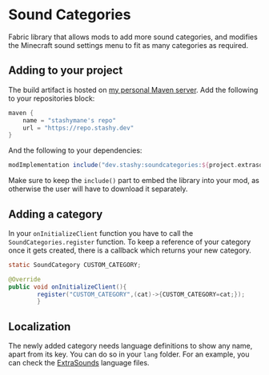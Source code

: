 # Sound Categories

Fabric library that allows mods to add more sound categories, and modifies the Minecraft sound settings menu to fit as
many categories as required.

## Adding to your project

The build artifact is hosted on [my personal Maven server](https://repo.stashy.dev). Add the following to your
repositories block:

```groovy
maven {
    name = "stashymane's repo"
    url = "https://repo.stashy.dev"
}
```

And the following to your dependencies:

```groovy
modImplementation include("dev.stashy:soundcategories:${project.extrasounds_version}")
```

Make sure to keep the `include()` part to embed the library into your mod, as otherwise the user will have to download
it separately.

## Adding a category

In your `onInitializeClient` function you have to call the `SoundCategories.register` function. To keep a reference of
your category once it gets created, there is a callback which returns your new category.

```java
static SoundCategory CUSTOM_CATEGORY;

@Override
public void onInitializeClient(){
        register("CUSTOM_CATEGORY",(cat)->{CUSTOM_CATEGORY=cat;});
        }
```

## Localization

The newly added category needs language definitions to show any name, apart from its key. You can do so in your `lang`
folder. For an example, you can check the
[ExtraSounds](https://github.com/stashymane/extra-sounds/) language files.
